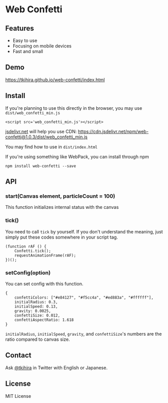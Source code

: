 # Web Confetti

## Features

- Easy to use
- Focusing on mobile devices
- Fast and small

## Demo
https://tkihira.github.io/web-confetti/index.html

## Install

If you're planning to use this directly in the browser, you may use `dist/web_confetti_min.js`
```
<script src='web_confetti_min.js'></script>
```
[jsdelivr.net](https://www.jsdelivr.com/) will help you use CDN: https://cdn.jsdelivr.net/npm/web-confetti@1.0.3/dist/web_confetti_min.js

You may find how to use in `dist/index.html`

If you're using something like WebPack, you can install through npm
```
npm install web-confetti --save
```

## API

### start(Canvas element, particleCount = 100)

This function initializes internal status with the canvas

### tick()

You need to call `tick` by yourself. If you don't understand the meaning, just simply put these codes somewhere in your script tag.
```
(function rAF () {
    Confetti.tick();
    requestAnimationFrame(rAF);
})();
```

### setConfig(option)

You can set config with this function.
```
{
    confettiColors: ["#e84127", "#f5cc4a", "#ed883a", "#ffffff"],
    initialRadius: 0.3,
    initialSpeed: 0.13,
    gravity: 0.0025,
    confettiSize: 0.012,
    confettiAspectRatio: 1.618
}
```
`initialRadius`, `initialSpeed`, `gravity`, and `confettiSize`'s numbers are the ratio compared to canvas size.

## Contact

Ask [@tkihira](https://twitter.com/tkihira) in Twitter with English or Japanese.

## License

MIT License
